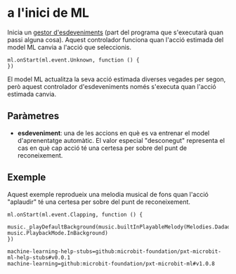 # a l'inici de ML

Inicia un [gestor d'esdeveniments](/reference/event-handler) (part del programa que s'executarà quan passi alguna cosa). Aquest controlador funciona quan l'acció estimada del model ML canvia a l'acció que seleccionis.

```sig
ml.onStart(ml.event.Unknown, function () {
})
```

El model ML actualitza la seva acció estimada diverses vegades per segon, però aquest controlador d'esdeveniments només s'executa quan l'acció estimada canvia.

## Paràmetres

- **esdeveniment**: una de les accions en què es va entrenar el model d'aprenentatge automàtic. El valor especial "desconegut" representa el cas en què cap acció té una certesa per sobre del punt de reconeixement.

## Exemple

Aquest exemple reprodueix una melodia musical de fons quan l'acció "aplaudir" té una certesa per sobre del punt de reconeixement.

```blocks
ml.onStart(ml.event.Clapping, function () {
    music._playDefaultBackground(music.builtInPlayableMelody(Melodies.Dadadadum), music.PlaybackMode.InBackground)
})
```

```package
machine-learning-help-stubs=github:microbit-foundation/pxt-microbit-ml-help-stubs#v0.0.1
machine-learning=github:microbit-foundation/pxt-microbit-ml#v1.0.8
```

